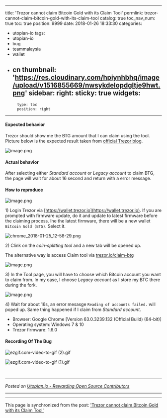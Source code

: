 
---
title: 'Trezor cannot claim Bitcoin Gold with its Claim Tool'
permlink: trezor-cannot-claim-bitcoin-gold-with-its-claim-tool
catalog: true
toc_nav_num: true
toc: true
position: 9999
date: 2018-01-26 18:33:30
categories:
- utopian-io
tags:
- utopian-io
- bug
- teammalaysia
- wallet
- cn
thumbnail: 'https://res.cloudinary.com/hpiynhbhq/image/upload/v1516855669/nwsykdelopdgltje9hwt.png'
sidebar:
    right:
        sticky: true
widgets:
    -
        type: toc
        position: right
---



#### Expected behavior

Trezor should show me the BTG amount that I can claim using the tool. Picture below is the expected result taken from [official Trezor blog](https://blog.trezor.io/claim-bitcoin-gold-bgold-btg-f66969e7f2c0).

![image.png](https://res.cloudinary.com/hpiynhbhq/image/upload/v1516855669/nwsykdelopdgltje9hwt.png)

#### Actual behavior
After selecting either *Standard account* or *Legacy account* to claim BTG, the page will wait for about 16 second and return with a error message.

#### How to reproduce

![image.png](https://res.cloudinary.com/hpiynhbhq/image/upload/v1516856141/y1sqylpkerp8cpymnkny.png)

1\) Login Trezor via [https://wallet.trezor.io](https://wallet.trezor.io). If you are prompted with firmware update, do it and update to latest firmware before the claiming process. Ihe the latest firmware, there will be a new wallet `Bitcoin Gold (BTG)`. Select it.

![chrome_2018-01-25_12-58-29.png](https://res.cloudinary.com/hpiynhbhq/image/upload/v1516856346/ndtb6qznbnp3gudlixqr.png)

2\) Clink on the *coin-splitting tool* and a new tab will be opened up.

The alternative way is access Claim tool via [trezor.io/claim-btg](trezor.io/claim-btg)

![image.png](https://res.cloudinary.com/hpiynhbhq/image/upload/v1516856513/rvpfkb2415owx2qxk9sw.png)

3\) In the Tool page, you will have to choose which Bitcoin account you want to claim from. In my case, I choose *Legacy account* as I store my BTC there during the fork.

![image.png](https://res.cloudinary.com/hpiynhbhq/image/upload/v1516856880/qox4qbzps6fdowiwcany.png)

4\) Wait for about 16s, an error mesasge `Reading of accounts failed.` will poped up. Same thing happened if I claim from *Standard account*.

* Browser: Google Chrome [Version 63.0.3239.132 (Official Build) (64-bit)]
* Operating system: Windows 7 & 10
* Trezor firmware: 1.6.0


#### Recording Of The Bug

![ezgif.com-video-to-gif (2).gif](https://res.cloudinary.com/hpiynhbhq/image/upload/v1516857444/caywpo0f04lfkqzn1rur.gif)


  ![ezgif.com-video-to-gif (1).gif](https://res.cloudinary.com/hpiynhbhq/image/upload/v1516857400/ewpp6jilyg3pvbdduvou.gif)


<br /><hr/><em>Posted on <a href="https://utopian.io/utopian-io/@fr3eze/trezor-cannot-claim-bitcoin-gold-with-its-claim-tool">Utopian.io -  Rewarding Open Source Contributors</a></em><hr/>

- - -

This page is synchronized from the post: ['Trezor cannot claim Bitcoin Gold with its Claim Tool'](https://steemit.com/@fr3eze/trezor-cannot-claim-bitcoin-gold-with-its-claim-tool)
